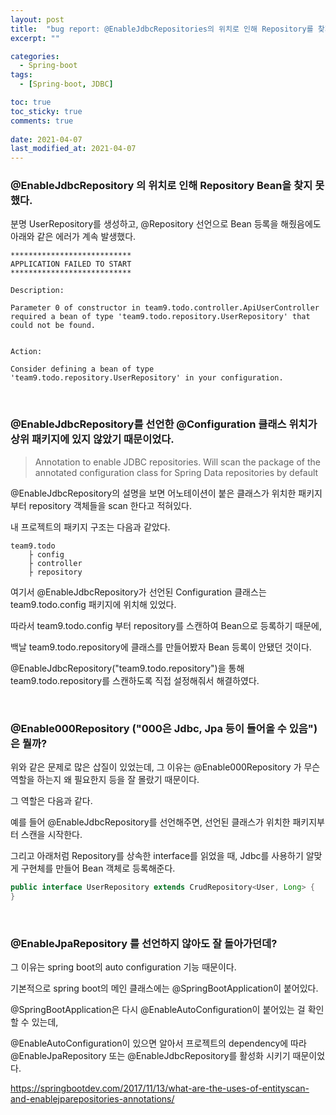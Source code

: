 ```yaml
---
layout: post
title:  "bug report: @EnableJdbcRepositories의 위치로 인해 Repository를 찾지 못하는 문제"
excerpt: ""

categories:
  - Spring-boot
tags:
  - [Spring-boot, JDBC]

toc: true
toc_sticky: true
comments: true
 
date: 2021-04-07
last_modified_at: 2021-04-07
---
```


### @EnableJdbcRepository 의 위치로 인해 Repository Bean을 찾지 못했다.

분명 UserRepository를 생성하고, @Repository 선언으로 Bean 등록을 해줬음에도 아래와 같은 에러가 계속 발생했다.

```
***************************
APPLICATION FAILED TO START
***************************

Description:

Parameter 0 of constructor in team9.todo.controller.ApiUserController required a bean of type 'team9.todo.repository.UserRepository' that could not be found.


Action:

Consider defining a bean of type 'team9.todo.repository.UserRepository' in your configuration.
```

<br>

### @EnableJdbcRepository를 선언한 @Configuration 클래스 위치가 상위 패키지에 있지 않았기 때문이었다.

> Annotation to enable JDBC repositories. Will scan the package of the annotated configuration class for Spring Data repositories by default

@EnableJdbcRepository의 설명을 보면 어노테이션이 붙은 클래스가 위치한 패키지부터 repository 객체들을 scan 한다고 적혀있다.

내 프로젝트의 패키지 구조는 다음과 같았다.

```
team9.todo
	├ config
	├ controller
	├ repository
```

여기서 @EnableJdbcRepository가 선언된 Configuration 클래스는 team9.todo.config 패키지에 위치해 있었다.

따라서 team9.todo.config 부터 repository를 스캔하여 Bean으로 등록하기 때문에, 

백날 team9.todo.repository에 클래스를 만들어봤자 Bean 등록이 안됐던 것이다.

@EnableJdbcRepository("team9.todo.repository")을 통해 team9.todo.repository를 스캔하도록 직접 설정해줘서 해결하였다.

<br>

### @Enable000Repository ("000은 Jdbc, Jpa 등이 들어올 수 있음") 은 뭘까?

위와 같은 문제로 많은 삽질이 있었는데, 그 이유는 @Enable000Repository 가 무슨 역할을 하는지 왜 필요한지 등을 잘 몰랐기 때문이다.

그 역할은 다음과 같다.

예를 들어 @EnableJdbcRepository를 선언해주면, 선언된 클래스가 위치한 패키지부터 스캔을 시작한다.

그리고 아래처럼 Repository를 상속한 interface를 읽었을 때, Jdbc를 사용하기 알맞게 구현체를 만들어 Bean 객체로 등록해준다.

```java
public interface UserRepository extends CrudRepository<User, Long> {
}
```

<br>

### @EnableJpaRepository 를 선언하지 않아도 잘 돌아가던데?

그 이유는 spring boot의 auto configuration 기능 때문이다.

기본적으로 spring boot의 메인 클래스에는 @SpringBootApplication이 붙어있다.

@SpringBootApplication은 다시 @EnableAutoConfiguration이 붙어있는 걸 확인할 수 있는데,

@EnableAutoConfiguration이 있으면 알아서 프로젝트의 dependency에 따라 @EnableJpaRepository 또는 @EnableJdbcRepository를 활성화 시키기 때문이었다.

<https://springbootdev.com/2017/11/13/what-are-the-uses-of-entityscan-and-enablejparepositories-annotations/>






